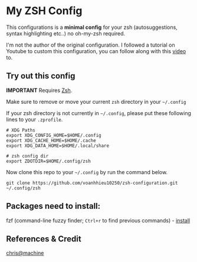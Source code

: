 # My ZSH Config

This configurations is a **minimal config** for your zsh (autosuggestions, syntax highlighting etc..) no oh-my-zsh required.

I'm not the author of the original configuration. I followed a tutorial on Youtube to custom this configuration, you can follow along with this [video](https://www.youtube.com/watch?v=bTLYiNvRIVI) to.

## Try out this config

**IMPORTANT** Requires [Zsh](https://www.geeksforgeeks.org/how-to-install-z-shellzsh-on-linux/). 

Make sure to remove or move your current `zsh` directory in your `~/.config`

If your zsh directory is not currently in `~/.config`, please put these following lines to your `.zprofile`.

```
# XDG Paths
export XDG_CONFIG_HOME=$HOME/.config
export XDG_CACHE_HOME=$HOME/.cache
export XDG_DATA_HOME=$HOME/.local/share

# zsh config dir
export ZDOTDIR=$HOME/.config/zsh
```

Now clone this repo to your `~/.config` by run the command below.

```
git clone https://github.com/voanhhieu10250/zsh-configuration.git ~/.config/zsh
```

## Packages need to install:

fzf (command-line fuzzy finder; `Ctrl+r` to find previous commands) - [install](https://github.com/junegunn/fzf#using-homebrew:~:text=the%20extra%20stuff.-,Using%20Homebrew,-You%20can%20use)


## References & Credit

[chris@machine](https://www.youtube.com/c/ChrisAtMachine)

